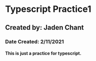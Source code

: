 # Typescript Practice1

## Created by: Jaden Chant
### Date Created: 2/11/2021

#### This is just a practice for typescript.
